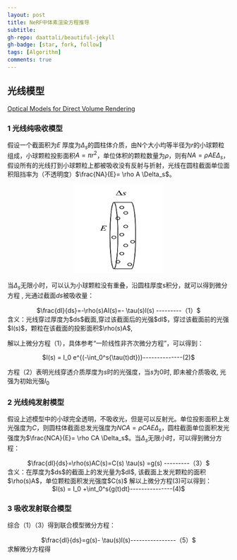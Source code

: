 ```yaml
---
layout: post
title: NeRF中体素渲染方程推导
subtitle: 
gh-repo: daattali/beautiful-jekyll
gh-badge: [star, fork, follow]
tags: [Algorithm]
comments: true
---
```

## 光线模型
[Optical Models for Direct Volume Rendering](https://courses.cs.duke.edu/spring03/cps296.8/papers/max95opticalModelsForDirectVolumeRendering.pdf)


### 1 光线纯吸收模型
假设一个截面积为$E$ 厚度为$\Delta_s$的圆柱体介质，由N个大小均等半径为$r$的小球颗粒组成，小球颗粒投影面积$A=\pi r^2$，单位体积的颗粒数量为$\rho$，则有$NA = \rho AE \Delta_s$，假设所有的光线打到小球颗粒上都被吸收没有反射与折射，光线在圆柱截面单位面积阻挡率为（不透明度）$\frac{NA}{E}= \rho A \Delta_s$。

<div align=center >
<img src="https://github.com/EthanZhangCN/EthanZhangCN.github.io/blob/main/_posts/3D Reconstruction/imgs/1.png?raw=true" width=200 height=200  />
</div>

当$\Delta_s$无限小时，可以认为小球颗粒没有重叠，沿圆柱厚度s积分，就可以得到微分方程 , 光通过截面$ds$被吸收量：

<center>$\frac{dI}{ds}=-\rho(s)AI(s)=- \tau(s)I(s)     ---------（1）$ </center>
含义：光线穿过厚度为$ds$截面,穿过该截面后的光强$dI$，穿过该截面前的光强$I(s)$，颗粒在该截面的投影面积$\rho(s)A$, 



解以上微分方程（1），具体参考“一阶线性非齐次微分方程”，可以得到：
<center>$I(s) = I_0 e^{(-\int_0^s{\tau(t)dt})}--------------(2)$ </center>

方程（2）表明光线穿透介质厚度为$s$时的光强度，当$s$为$0$时, 即未被介质吸收, 光强为初始光强$I_0$

### 2 光线纯发射模型
假设上述模型中的小球完全透明，不吸收光，但是可以反射光。单位投影面积上发光强度为$C$，则圆柱体截面总发光强度为$NCA = \rho CAE \Delta_s$，圆柱截面单位面积发光强度为$\frac{NCA}{E}= \rho CA \Delta_s$。当$\Delta_s$无限小时，可以得到微分方程：
<center>$\frac{dI}{ds}=\rho(s)AC(s)=C(s) \tau(s)  =g(s)    ---------（3）$ </center>
含义：在厚度为$ds$的截面上的发光量为$dI$, 该截面上发光颗粒的面积$\rho(s)A$，单位颗粒面积发光强度$C(s)$
解以上微分方程(3)可以得到：
<center>$I(s) = I_0 +\int_0^s{g(t)dt}---------------(4)$ </center>

### 3 吸收发射联合模型
综合（1）（3）得到联合模型微分方程：

<center>$\frac{dI}{ds}=g(s)- \tau(s)I(s)----------------（5）$ </center>
求解微分方程得










